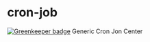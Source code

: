 # cron-job

[![Greenkeeper badge](https://badges.greenkeeper.io/foliejs/cron-job.svg)](https://greenkeeper.io/)
Generic Cron Jon Center
